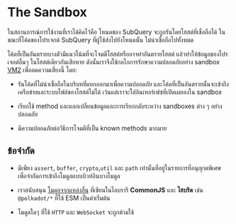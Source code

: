 # The Sandbox

ในสถานการณ์การใช้งานที่เราได้คิดไว้คือ โหนดของ SubQuery จะถูกรันโดยโฮสต์ที่เชื่อถือได้ ในขณะที่โค้ดของโปรเจกต์ SubQuery ที่ผู้ใช้ส่งไปยังโหนดนั้น ไม่น่าเชื่อถือไปทั้งหมด

โค้ดที่เป็นอันตรายบางตัวมีแนวโน้มที่จะโจมตีโฮสต์หรืออาจทำอันตรายโฮสต์ แล้วทำให้ข้อมูลของโปรเจกต์อื่นๆ ในโฮสต์เดียวกันเสียหาย ดังนั้นเราจึงใช้กลไกการรักษาความปลอดภัยอย่าง sandbox [VM2](https://www.npmjs.com/package/vm2) เพื่อลดความเสี่ยงนี้ โดย:

- รันโค้ดที่ไม่น่าเชื่อถือในบริบทที่แยกออกมาเพื่อความปลอดภัย และโค้ดที่เป็นอันตรายนั้นจะเข้าถึงเครือข่ายและระบบไฟล์ของโฮสต์ไม่ได้ เว้นแต่เราจะใส่อินเทอร์เฟซที่เปิดเผยลงใน sandbox

- เรียกใช้ method และแลกเปลี่ยนข้อมูลและการเรียกกลับระหว่าง sandboxes ต่าง ๆ อย่างปลอดภัย

- มีความปลอดภัยต่อวิธีการโจมตีที่เป็น known methods มากมาย

## ข้อจำกัด

- มีเพียง `assert`, `buffer`, `crypto`,`util` และ `path` เท่านั้นที่อยู่ในรายการที่อนุญาตพิเศษ เพื่อจำกัดการเข้าถึงโมดูลแบบบิวท์อินบางโมดูล

- เราสนับสนุน [โมดูลจากแหล่งอื่น](../create/mapping/polkadot.md#third-party-libraries) ที่เขียนในไลบรารี **CommonJS** และ **ไฮบริด** เช่น `@polkadot/*` ที่ใช้ ESM เป็นค่าเริ่มต้น

- โมดูลใดๆ ที่ใช้ `HTTP` และ `WebSocket` จะถูกห้ามใช้
